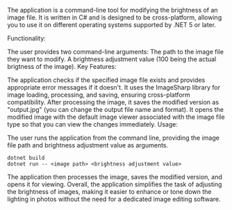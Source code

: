 The application is a command-line tool for modifying the brightness of an image file. It is written in C# and is designed to be cross-platform, allowing you to use it on different operating systems supported by .NET 5 or later.

Functionality:

The user provides two command-line arguments:
The path to the image file they want to modify.
A brightness adjustment value (100 being the actual brigtness of the image).
Key Features:

The application checks if the specified image file exists and provides appropriate error messages if it doesn't.
It uses the ImageSharp library for image loading, processing, and saving, ensuring cross-platform compatibility.
After processing the image, it saves the modified version as "output.jpg" (you can change the output file name and format).
It opens the modified image with the default image viewer associated with the image file type so that you can view the changes immediately.
Usage:

The user runs the application from the command line, providing the image file path and brightness adjustment value as arguments.
```
dotnet build
dotnet run -- <image path> <brightness adjustment value>
```
The application then processes the image, saves the modified version, and opens it for viewing.
Overall, the application simplifies the task of adjusting the brightness of images, making it easier to enhance or tone down the lighting in photos without the need for a dedicated image editing software.
